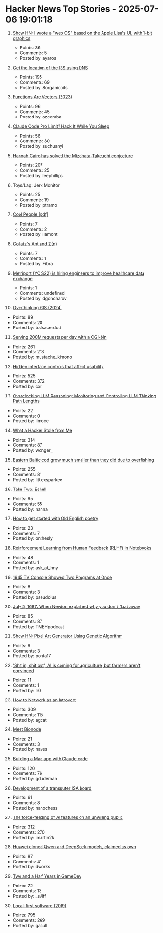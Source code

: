 # Hacker News Top Stories - 2025-07-06 19:01:18

1. [Show HN: I wrote a "web OS" based on the Apple Lisa's UI, with 1-bit graphics](https://alpha.lisagui.com/)
   - Points: 36
   - Comments: 5
   - Posted by: ayaros

2. [Get the location of the ISS using DNS](https://shkspr.mobi/blog/2025/07/get-the-location-of-the-iss-using-dns/)
   - Points: 195
   - Comments: 69
   - Posted by: 8organicbits

3. [Functions Are Vectors (2023)](https://thenumb.at/Functions-are-Vectors/)
   - Points: 96
   - Comments: 45
   - Posted by: azeemba

4. [Claude Code Pro Limit? Hack It While You Sleep](https://github.com/terryso/claude-auto-resume)
   - Points: 56
   - Comments: 30
   - Posted by: suchuanyi

5. [Hannah Cairo has solved the Mizohata-Takeuchi conjecture](https://english.elpais.com/science-tech/2025-07-01/a-17-year-old-teen-refutes-a-mathematical-conjecture-proposed-40-years-ago.html)
   - Points: 207
   - Comments: 25
   - Posted by: leephillips

6. [Toys/Lag: Jerk Monitor](https://nothing.pcarrier.com/posts/lag/)
   - Points: 25
   - Comments: 19
   - Posted by: ptramo

7. [Cool People [pdf]](https://www.apa.org/pubs/journals/releases/xge-xge0001799.pdf)
   - Points: 7
   - Comments: 2
   - Posted by: ilamont

8. [Collatz's Ant and Σ(n)](https://gbragafibra.github.io/2025/07/06/collatz_ant5.html)
   - Points: 7
   - Comments: 1
   - Posted by: Fibra

9. [Metriport (YC S22) is hiring engineers to improve healthcare data exchange](https://www.ycombinator.com/companies/metriport/jobs/Rn2Je8M-software-engineer)
   - Points: 1
   - Comments: undefined
   - Posted by: dgoncharov

10. [Overthinking GIS (2024)](https://scottsexton.co/post/overthinking_gis/)
   - Points: 89
   - Comments: 28
   - Posted by: todsacerdoti

11. [Serving 200M requests per day with a CGI-bin](https://simonwillison.net/2025/Jul/5/cgi-bin-performance/)
   - Points: 261
   - Comments: 213
   - Posted by: mustache_kimono

12. [Hidden interface controls that affect usability](https://interactions.acm.org/archive/view/july-august-2025/stop-hiding-my-controls-hidden-interface-controls-are-affecting-usability)
   - Points: 525
   - Comments: 372
   - Posted by: cxr

13. [Overclocking LLM Reasoning: Monitoring and Controlling LLM Thinking Path Lengths](https://royeisen.github.io/OverclockingLLMReasoning-paper/)
   - Points: 22
   - Comments: 0
   - Posted by: limoce

14. [What a Hacker Stole from Me](https://mynoise.net/blog.php)
   - Points: 314
   - Comments: 87
   - Posted by: wonger_

15. [Eastern Baltic cod grow much smaller than they did due to overfishing](https://www.smithsonianmag.com/smart-news/these-cod-have-been-shrinking-dramatically-for-decades-now-scientists-say-theyve-solved-the-mystery-180986920/)
   - Points: 255
   - Comments: 81
   - Posted by: littlexsparkee

16. [Take Two: Eshell](http://yummymelon.com/devnull/take-two-eshell.html)
   - Points: 95
   - Comments: 55
   - Posted by: nanna

17. [How to get started with Old English poetry](https://www.deadlanguagesociety.com/p/old-english-poetry)
   - Points: 23
   - Comments: 7
   - Posted by: onthesly

18. [Reinforcement Learning from Human Feedback (RLHF) in Notebooks](https://github.com/ash80/RLHF_in_notebooks)
   - Points: 48
   - Comments: 1
   - Posted by: ash_at_hny

19. [1945 TV Console Showed Two Programs at Once](https://spectrum.ieee.org/dumont-duoscopic-tv-set)
   - Points: 8
   - Comments: 3
   - Posted by: pseudolus

20. [July 5, 1687: When Newton explained why you don't float away](https://multiverseemployeehandbook.com/blog/when-newton-explained-why-you-dont-float-away/)
   - Points: 85
   - Comments: 87
   - Posted by: TMEHpodcast

21. [Show HN: Pixel Art Generator Using Genetic Algorithm](https://github.com/Yutarop/ga-pixel-art)
   - Points: 9
   - Comments: 3
   - Posted by: ponta17

22. ['Shit in, shit out', AI is coming for agriculture, but farmers aren’t convinced](https://theconversation.com/shit-in-shit-out-ai-is-coming-for-agriculture-but-farmers-arent-convinced-259997)
   - Points: 11
   - Comments: 1
   - Posted by: lr0

23. [How to Network as an Introvert](https://aginfer.bearblog.dev/how-to-network-as-an-introvert/)
   - Points: 309
   - Comments: 115
   - Posted by: agcat

24. [Meet Bionode](https://microship.com/meet-bionode/)
   - Points: 21
   - Comments: 3
   - Posted by: naves

25. [Building a Mac app with Claude code](https://www.indragie.com/blog/i-shipped-a-macos-app-built-entirely-by-claude-code)
   - Points: 120
   - Comments: 76
   - Posted by: gdudeman

26. [Development of a transputer ISA board](https://nanochess.org/transputer_board.html)
   - Points: 61
   - Comments: 8
   - Posted by: nanochess

27. [The force-feeding of AI features on an unwilling public](https://www.honest-broker.com/p/the-force-feeding-of-ai-on-an-unwilling)
   - Points: 312
   - Comments: 270
   - Posted by: imartin2k

28. [Huawei cloned Qwen and DeepSeek models, claimed as own](https://dilemmaworks.substack.com/p/whistleblower-huawei-cloned-and-renamed)
   - Points: 87
   - Comments: 41
   - Posted by: dworks

29. [Two and a Half Years in GameDev](https://smyachenkov.com/posts/two-and-half-years-in-gamedev/)
   - Points: 72
   - Comments: 13
   - Posted by: _sJiff

30. [Local-first software (2019)](https://www.inkandswitch.com/essay/local-first/)
   - Points: 795
   - Comments: 269
   - Posted by: gasull

